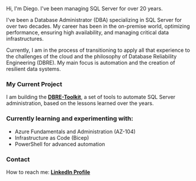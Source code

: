 Hi, I'm Diego. I've been managing SQL Server for over 20 years.

I've been a Database Administrator (DBA) specializing in SQL Server for over two decades. My career has been in the on-premise world, optimizing performance, ensuring high availability, and managing critical data infrastructures.

Currently, I am in the process of transitioning to apply all that experience to the challenges of the cloud and the philosophy of Database Reliability Engineering (DBRE). My main focus is automation and the creation of resilient data systems.

### My Current Project

I am building the **[DBRE-Toolkit](https://github.com/DiegoPerd/DBRE-Toolkit)**, a set of tools to automate SQL Server administration, based on the lessons learned over the years.

### Currently learning and experimenting with:

- Azure Fundamentals and Administration (AZ-104)
- Infrastructure as Code (Bicep)
- PowerShell for advanced automation

### Contact

How to reach me: **[LinkedIn Profile](https://www.linkedin.com/in/diegoperdices/)**
